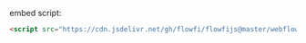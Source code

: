 

embed script:

```html
<script src="https://cdn.jsdelivr.net/gh/flowfi/flowfijs@master/webflow/js-sdk/0.0.2/flowfi-stripe-app.js" async="" defer=""></script>
```
